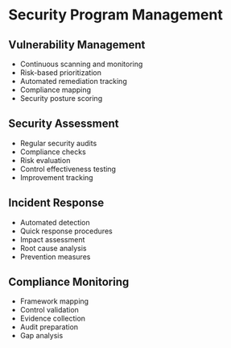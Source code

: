 # Security Program Management

## Vulnerability Management
- Continuous scanning and monitoring
- Risk-based prioritization
- Automated remediation tracking
- Compliance mapping
- Security posture scoring

## Security Assessment
- Regular security audits
- Compliance checks
- Risk evaluation
- Control effectiveness testing
- Improvement tracking

## Incident Response
- Automated detection
- Quick response procedures
- Impact assessment
- Root cause analysis
- Prevention measures

## Compliance Monitoring
- Framework mapping
- Control validation
- Evidence collection
- Audit preparation
- Gap analysis